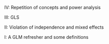IV: Repetition of concepts and power analysis 	

III: GLS 	

II: Violation of independence and mixed effects

I: A GLM refresher and some definitions 
